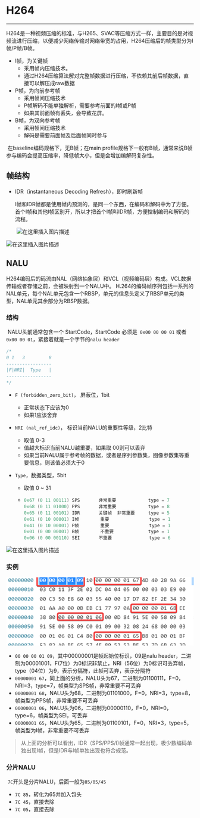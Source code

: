 # H264

---

​		H264是一种视频压缩的标准，与H265、SVAC等压缩方式一样，主要目的是对视频流进行压缩，以便减少网络传输对网络带宽的占用，H264压缩后的帧类型分为I帧/P帧/B帧。

- I帧，为关键帧
  - 采用帧内压缩技术。
  - 通过H264压缩算法解对完整帧数据进行压缩，不依赖其前后帧数据，直接可以解压成raw数据
- P帧，为向前参考帧
  - 采用帧间压缩技术
  - P帧解码不能单独解析，需要参考前面的I帧或P帧
  - 如果其前面帧有丢失，会导致花屏。
- B帧，为双向参考帧
  - 采用帧间压缩技术
  - 解码是需要前面帧及后面帧同时参与

​		在baseline编码规格下，无B帧；在main profile规格下一般有B帧，通常来说B帧参与编码会提高压缩率，降低帧大小，但是会增加编解码复杂性。

## 帧结构

- IDR（instantaneous Decoding Refresh），即时刷新帧

  ​		I帧和IDR帧都是使用帧内预测的，是同一个东西，在编码和解码中为了方便。首个I帧和其他I帧区别开，所以才把首个I帧叫IDR帧，方便控制编码和解码的流程。

  ​		![在这里插入图片描述](https://img-blog.csdnimg.cn/dd2f694073544d74931dd4b9839b324a.png)

![在这里插入图片描述](https://img-blog.csdnimg.cn/52b2b2e01e314ced9dd9dd5ccaf9f06b.png)



## NALU

​		H264编码后的码流由NAL（网络抽象层）和VCL（视频编码层）构成。VCL数据传输或者存储之前，会被映射到一个NALU中。		H.264的编码帧序列包括一系列的NAL单元，每个NAL单元包含一个RBSP，单元的信息头定义了RBSP单元的类型，NAL单元其余部分为RBSP数据。

### 结构

​		NALU头前通常包含一个 StartCode，StartCode 必须是` 0x00 00 00 01` 或者 `0x00 00 01`，紧接着就是一个字节的`nalu header`

```c
/*
0 1   3			8
-----------------
|F|NRI|  Type	|
-----------------
*/
```

- `F (forbidden_zero_bit)`， 屏蔽位，1bit

  - 正常状态下应该为0
  - 如果1应该舍弃

- `NRI (nal_ref_idc)`， 标识当前NALU的重要性等级，2比特

  - 取值 0-3
  - 值越大标识当前NALU越重要，如果取 00则可以丢弃
  - 如果当前NALU属于参考帧的数据，或者是序列参数集，图像参数集等重要信息，则该值必须大于0

- `Type`，数据类型，5bit

  - 取值 0 ~ 31

  - ```c
    0x67 (0 11 00111) SPS		非常重要     		type = 7
    0x68 (0 11 01000) PPS		非常重要     		type = 8
    0x65 (0 11 00101) IDR  		关键帧  非常重要	  type = 5
    0x61 (0 10 00001) I帧      	重要             	 type = 1
    0x41 (0 10 00001) P帧      	重要             	 type = 1
    0x01 (0 00 00001) B帧      	不重要           	type = 1
    0x06 (0 00 00110) SEI      	不重要           	 type = 6
    ```

![在这里插入图片描述](https://img-blog.csdnimg.cn/24108af7d6274f40a70c81715a52246d.png)



### 实例

![IDR](https://raw.githubusercontent.com/Mocearan/picgo-server/main/241d2a02f0b9601233f143be3da2fa19.png)

- `00 00 00 01 09`，其中00000001是帧起始位标识，09是nalu header，二进制为00001001，F(7位）为0标识非禁止，NRI（56位）为0标识可丢弃帧，type（04位）为9，表示分隔符，此帧可丢弃，表示分隔符
- `00000001 67`，同上面的分析，NALU头为67，二进制为01100111，F=0，NRI=3，type=7，帧类型为SPS帧，非常重要不可丢弃
- `00000001 68`，NALU头为68，二进制为01101000，F=0，NRI=3，type=8，帧类型为PPS帧，非常重要不可丢弃
- `00000001 06`，NALU头为06，二进制为00000110，F=0，NRI=0，type=6，帧类型为SEI，可丢弃
- `00000001 65`，NALU头为65，二进制为01100101，F=0，NRI=3，type=5，帧类型为I帧，非常重要不可丢弃

> 从上面的分析可以看出，IDR（SPS/PPS/I)帧通常一起出现，极少数编码单独出现I帧，但是IDR与I帧单独出现也符合规范。

### 分片NALU

​	`7C`开头是分片NALU，后面一般为`85/05/45`

- `7C 85`，转化为65并加入包头
- `7C 45`，直接去除
- `7C 05`，直接去除